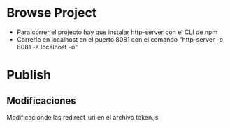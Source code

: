 # Browse Project
  
  - Para correr el projecto hay que instalar http-server con el CLI de npm
  - Correrlo en localhost en el puerto 8081 con el comando "http-server -p 8081 -a localhost -o"

# Publish

## Modificaciones

 Modificacionde las redirect_uri en el archivo token.js
